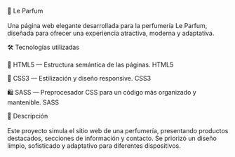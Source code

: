 🌸 Le Parfum <br><br>
Una página web elegante desarrollada para la perfumería Le Parfum, diseñada para ofrecer una experiencia atractiva, moderna y adaptativa.

🛠️ Tecnologías utilizadas <br><br>
🧱 HTML5 — Estructura semántica de las páginas. HTML5

🎨 CSS3 — Estilización y diseño responsive. CSS3

🛍️ SASS — Preprocesador CSS para un código más organizado y mantenible. SASS

📄 Descripción <br><br>
Este proyecto simula el sitio web de una perfumería, presentando productos destacados, secciones de información y contacto.
Se priorizó un diseño limpio, sofisticado y adaptativo para diferentes dispositivos.
